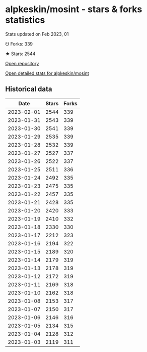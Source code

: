 # alpkeskin/mosint - stars & forks statistics

Stats updated on Feb 2023, 01

☋ Forks: 339

★ Stars: 2544

[Open repository](https://github.com/alpkeskin/mosint)

[Open detailed stats for alpkeskin/mosint](https://reviewgithub.com/rep/alpkeskin/mosint)

## Historical data
| Date | Stars | Forks |
|------|-------|-------|
| 2023-02-01 | 2544 | 339 | 
| 2023-01-31 | 2543 | 339 | 
| 2023-01-30 | 2541 | 339 | 
| 2023-01-29 | 2535 | 339 | 
| 2023-01-28 | 2532 | 339 | 
| 2023-01-27 | 2527 | 337 | 
| 2023-01-26 | 2522 | 337 | 
| 2023-01-25 | 2511 | 336 | 
| 2023-01-24 | 2492 | 335 | 
| 2023-01-23 | 2475 | 335 | 
| 2023-01-22 | 2457 | 335 | 
| 2023-01-21 | 2428 | 335 | 
| 2023-01-20 | 2420 | 333 | 
| 2023-01-19 | 2410 | 332 | 
| 2023-01-18 | 2330 | 330 | 
| 2023-01-17 | 2212 | 323 | 
| 2023-01-16 | 2194 | 322 | 
| 2023-01-15 | 2189 | 320 | 
| 2023-01-14 | 2179 | 319 | 
| 2023-01-13 | 2178 | 319 | 
| 2023-01-12 | 2172 | 319 | 
| 2023-01-11 | 2169 | 318 | 
| 2023-01-10 | 2162 | 318 | 
| 2023-01-08 | 2153 | 317 | 
| 2023-01-07 | 2150 | 317 | 
| 2023-01-06 | 2146 | 316 | 
| 2023-01-05 | 2134 | 315 | 
| 2023-01-04 | 2128 | 312 | 
| 2023-01-03 | 2119 | 311 | 

